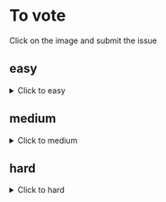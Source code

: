 # To vote
Click on the image and submit the issue

## easy
<details><summary>Click to easy</summary>

[![Vote for MatissesProjects](https://fileserver.matissetec.dev/output/similarImages/630649313860780043/6430224679/6430224679/png)](https://github.com/MatissesProjects/GenerateImage/issues/new?title=Vote%20for%20MatissesProjects%20easy&body=Good%20luck%20to%20MatissesProjects%20thank%20you%20for%20voting.%20One%20vote%20per%20difficulty)
[![Vote for Eskeminha](https://fileserver.matissetec.dev/output/similarImages/630649313860780043/7840753182/7840753182/png)](https://github.com/MatissesProjects/GenerateImage/issues/new?title=Vote%20for%20Eskeminha%20easy&body=Good%20luck%20to%20Eskeminha%20thank%20you%20for%20voting.%20One%20vote%20per%20difficulty)
</details>

## medium
<details><summary>Click to medium</summary>

[![Vote for MatissesProjects](https://fileserver.matissetec.dev/output/similarImages/630649313860780043/7106336551/7106336551/png)](https://github.com/MatissesProjects/GenerateImage/issues/new?title=Vote%20for%20MatissesProjects%20medium&body=Good%20luck%20to%20MatissesProjects%20thank%20you%20for%20voting.%20One%20vote%20per%20difficulty)
</details>

## hard
<details><summary>Click to hard</summary>

[![Vote for MatissesProjects](https://fileserver.matissetec.dev/output/similarImages/630649313860780043/8621850719/8621850719/png)](https://github.com/MatissesProjects/GenerateImage/issues/new?title=Vote%20for%20MatissesProjects%20hard&body=Good%20luck%20to%20MatissesProjects%20thank%20you%20for%20voting.%20One%20vote%20per%20difficulty)
</details>

